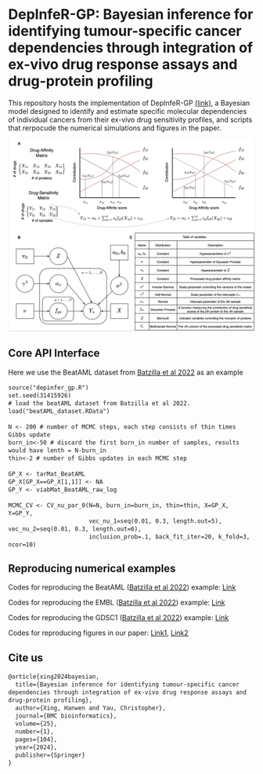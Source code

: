 # DepInfeR-GP: Bayesian inference for identifying tumour-specific cancer dependencies through integration of ex-vivo drug response assays and drug-protein profiling
This repository hosts the implementation of DepInfeR-GP [(link)](https://bmcbioinformatics.biomedcentral.com/articles/10.1186/s12859-024-05682-0), a Bayesian model designed to identify and estimate specific molecular dependencies of individual cancers from their ex-vivo drug sensitivity profiles, and scripts that rerpocude the numerical simulations and figures in the paper. 

<p align="center"><img src="https://github.com/hwxing3259/depinfer_gp/blob/main/depinfer_gp_graphical.png" alt="depinfer-gp" width="900px" /></p>

## Core API Interface
Here we use the BeatAML dataset from [Batzilla et al 2022](https://www.ncbi.nlm.nih.gov/pmc/articles/PMC9436053/) as an example
```
source("depinfer_gp.R")
set.seed(31415926)
# load the beatAML dataset from Batzilla et al 2022.
load("beatAML_dataset.RData")

N <- 200 # number of MCMC steps, each step consists of thin times Gibbs update
burn_in<-50 # discard the first burn_in number of samples, results would have lenth = N-burn_in
thin<-2 # number of Gibbs updates in each MCMC step

GP_X <- tarMat_BeatAML
GP_X[GP_X==GP_X[1,1]] <- NA
GP_Y <- viabMat_BeatAML_raw_log

MCMC_CV <- CV_nu_par_0(N=N, burn_in=burn_in, thin=thin, X=GP_X, Y=GP_Y, 
                       vec_nu_1=seq(0.01, 0.3, length.out=5), vec_nu_2=seq(0.01, 0.3, length.out=6),
                       inclusion_prob=.1, back_fit_iter=20, k_fold=3, ncor=10)
```

## Reproducing numerical examples
Codes for reproducing the BeatAML ([Batzilla et al 2022](https://www.ncbi.nlm.nih.gov/pmc/articles/PMC9436053/)) example: [Link](https://github.com/hwxing3259/depinfer_gp/blob/main/CV_BeatAML.R)

Codes for reproducing the EMBL ([Batzilla et al 2022](https://www.ncbi.nlm.nih.gov/pmc/articles/PMC9436053/)) example: [Link](https://github.com/hwxing3259/depinfer_gp/blob/main/CV_EMBL.R)

Codes for reproducing the GDSC1 ([Batzilla et al 2022](https://www.ncbi.nlm.nih.gov/pmc/articles/PMC9436053/)) example: [Link](https://github.com/hwxing3259/depinfer_gp/blob/main/CV_GDSC1.R)

Codes for reproducing figures in our paper: [Link1](https://github.com/hwxing3259), [Link2](https://github.com/hwxing3259)

## Cite us
```
@article{xing2024bayesian,
  title={Bayesian inference for identifying tumour-specific cancer dependencies through integration of ex-vivo drug response assays and drug-protein profiling},
  author={Xing, Hanwen and Yau, Christopher},
  journal={BMC bioinformatics},
  volume={25},
  number={1},
  pages={104},
  year={2024},
  publisher={Springer}
}
```
